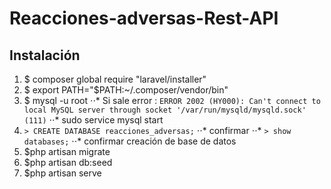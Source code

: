 # Reacciones-adversas-Rest-API

## Instalación


1. $ composer global require "laravel/installer" 
2. $ export PATH="$PATH:~/.composer/vendor/bin"
3. $ mysql -u root
⋅⋅* Si sale error : ```ERROR 2002 (HY000): Can't connect to local MySQL server through socket '/var/run/mysqld/mysqld.sock' (111)```
⋅⋅* sudo service mysql start
4. ```> CREATE DATABASE reacciones_adversas;```
⋅⋅* confirmar
⋅⋅* ```> show databases;```
⋅⋅* confirmar creación de base de datos
5. $php artisan migrate
6. $php artisan db:seed
7. $php artisan serve